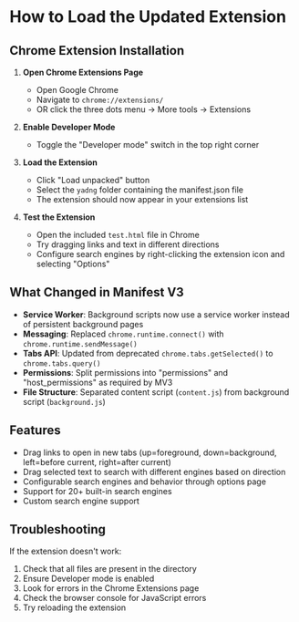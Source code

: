 # How to Load the Updated Extension

## Chrome Extension Installation

1. **Open Chrome Extensions Page**
   - Open Google Chrome
   - Navigate to `chrome://extensions/` 
   - OR click the three dots menu → More tools → Extensions

2. **Enable Developer Mode**
   - Toggle the "Developer mode" switch in the top right corner

3. **Load the Extension**
   - Click "Load unpacked" button
   - Select the `yadng` folder containing the manifest.json file
   - The extension should now appear in your extensions list

4. **Test the Extension**
   - Open the included `test.html` file in Chrome
   - Try dragging links and text in different directions
   - Configure search engines by right-clicking the extension icon and selecting "Options"

## What Changed in Manifest V3

- **Service Worker**: Background scripts now use a service worker instead of persistent background pages
- **Messaging**: Replaced `chrome.runtime.connect()` with `chrome.runtime.sendMessage()`
- **Tabs API**: Updated from deprecated `chrome.tabs.getSelected()` to `chrome.tabs.query()`
- **Permissions**: Split permissions into "permissions" and "host_permissions" as required by MV3
- **File Structure**: Separated content script (`content.js`) from background script (`background.js`)

## Features

- Drag links to open in new tabs (up=foreground, down=background, left=before current, right=after current)
- Drag selected text to search with different engines based on direction
- Configurable search engines and behavior through options page
- Support for 20+ built-in search engines
- Custom search engine support

## Troubleshooting

If the extension doesn't work:

1. Check that all files are present in the directory
2. Ensure Developer mode is enabled
3. Look for errors in the Chrome Extensions page
4. Check the browser console for JavaScript errors
5. Try reloading the extension
